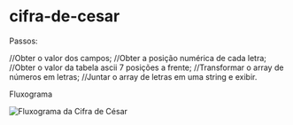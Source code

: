 # cifra-de-cesar

Passos:

//Obter o valor dos campos;
//Obter a posição numérica de cada letra;
//Obter o valor da tabela ascii 7 posições a frente;
//Transformar o array de números em letras;
//Juntar o array de letras em uma string e exibir.

Fluxograma

![Fluxograma da Cifra de César](cifra-de-césar.png)
